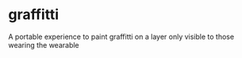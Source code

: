 # graffitti
 A portable experience to paint graffitti on a layer only visible to those wearing the wearable
